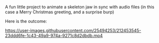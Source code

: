 



A fun little project to animate a skeleton jaw in sync with audio files (in this case a Merry Christmas greeting, and a surprise burp)

Here is the outcome:

https://user-images.githubusercontent.com/25494253/212453545-23ddd6fe-1c43-49a9-974a-9271c8d2dbdb.mp4
